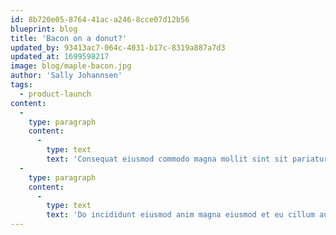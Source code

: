 ```yaml
---
id: 8b720e05-8764-41ac-a246-8cce07d12b56
blueprint: blog
title: 'Bacon on a donut?'
updated_by: 93413ac7-064c-4031-b17c-8319a887a7d3
updated_at: 1699598217
image: blog/maple-bacon.jpg
author: 'Sally Johannsen'
tags:
  - product-launch
content:
  -
    type: paragraph
    content:
      -
        type: text
        text: 'Consequat eiusmod commodo magna mollit sint sit pariatur. Veniam nisi dolor nostrud ullamco exercitation amet aliqua. Exercitation velit nisi ad excepteur magna nulla aute magna sit officia excepteur. Sit duis pariatur exercitation minim ullamco ipsum sint voluptate occaecat nisi.'
  -
    type: paragraph
    content:
      -
        type: text
        text: 'Do incididunt eiusmod anim magna eiusmod et eu cillum aute. Cillum veniam pariatur minim consequat cillum anim deserunt quis occaecat aliquip nostrud enim culpa. Mollit laborum anim exercitation ut voluptate tempor labore consequat aliquip adipisicing est. Amet pariatur proident eu tempor proident ipsum. Incididunt qui consectetur id anim ea elit culpa deserunt culpa sint elit ad.'
---
```

